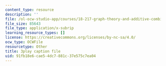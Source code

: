 ```yaml
---
content_type: resource
description: ''
file: /ol-ocw-studio-app/courses/18-217-graph-theory-and-additive-combinatorics-fall-2019/91fb18e6cae54dc7881c37e575c7ea04_EnPjyNsEHQM.srt
file_size: 85643
file_type: application/x-subrip
learning_resource_types: []
license: https://creativecommons.org/licenses/by-nc-sa/4.0/
ocw_type: OCWFile
resourcetype: Other
title: 3play caption file
uid: 91fb18e6-cae5-4dc7-881c-37e575c7ea04
---
```


